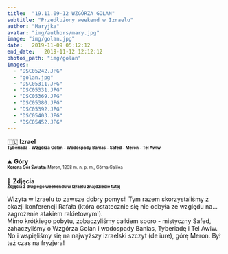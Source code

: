 ```yaml
---
title:  "19.11.09-12 WZGÓRZA GOLAN"
subtitle: "Przedłużony weekend w Izraelu"
author: "Maryjka"
avatar: "img/authors/mary.jpg"
image: "img/golan.jpg"
date:   2019-11-09 05:12:12
end_date:   2019-11-12 12:12:12
photos_path: "img/golan"
images:
  - "DSC05242.JPG"
  - "golan.jpg"
  - "DSC05311.JPG"
  - "DSC05331.JPG"
  - "DSC05369.JPG"
  - "DSC05380.JPG"
  - "DSC05392.JPG"
  - "DSC05403.JPG"
  - "DSC05452.JPG"
---
```

🇮🇱 **Izrael**<br/>
**<sub><sup>Tyberiada - Wzgórza Golan - Wodospady Banias - Safed - Meron - Tel Awiw</sup></sub>**<br/>
<br/>
⛰️ **Góry**<br/>
<sub><sup>**Korona Gór Świata:** Meron, 1208 m. n. p. m., Górna Galilea</sup></sub><br/>
<br/>
📸 **Zdjęcia**<br/>
<sub><sup>**Zdjęcia z długiego weekendu w Izraelu znajdziecie <a href="https://photos.app.goo.gl/mmzKMdMZKtxcc4a76">tutaj</a>**</sup></sub>

Wizyta w Izraelu to zawsze dobry pomysł! Tym razem skorzystaliśmy z okazji konferencji Rafała (która ostatecznie się nie odbyła ze względu na... zagrożenie atakiem rakietowym!).<br/>
Mimo krótkiego pobytu, zobaczyliśmy całkiem sporo - mistyczny Safed, zahaczyliśmy o Wzgórza Golan i wodospady Banias, Tyberiadę i Tel Awiw. No i wspięliśmy się na najwyższy izraelski szczyt (de iure), górę Meron. Był też czas na fryzjera!
